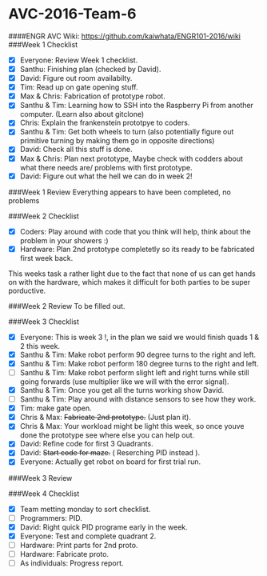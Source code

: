 # AVC-2016-Team-6
####ENGR AVC Wiki: https://github.com/kaiwhata/ENGR101-2016/wiki
###Week 1 Checklist
- [x] Everyone: Review Week 1 checklist.
- [x] Santhu: Finishing plan (checked by David).
- [x] David: Figure out room availabilty.
- [x] Tim: Read up on gate opening stuff.
- [x] Max & Chris: Fabrication of prototype robot.
- [x] Santhu & Tim: Learning how to SSH into the Raspberry Pi from another computer. (Learn also about gitclone)
- [x] Chris: Explain the frankenstein prototpye to coders.
- [x] Santhu & Tim: Get both wheels to turn (also potentially figure out primitive turning by making them go in opposite directions)
- [x] David: Check all this stuff is done.
- [x] Max & Chris: Plan next prototype, Maybe check with codders about what there needs are/ problems with first prototype.
- [x] David: Figure out what the hell we can do in week 2!

###Week 1 Review
Everything appears to have been completed, no problems

###Week 2 Checklist
- [x] Coders: Play around with code that you think will help, think about the problem in your showers :)
- [x] Hardware: Plan 2nd prototype completetly so its ready to be fabricated first week back.

This weeks task a rather light due to the fact that none of us can get hands on with the hardware, which makes it difficult for both parties to be super porductive.

###Week 2 Review
To be filled out.

###Week 3 Checklist
- [x] Everyone: This is week 3 !, in the plan we said we would finish quads 1 & 2 this week.
- [x] Santhu & Tim: Make robot perform 90 degree turns to the right and left.
- [x] Santhu & Tim: Make robot perform 180 degree turns to the right and left.
- [ ] Santhu & Tim: Make robot perform slight left and right turns while still going forwards (use multiplier like we will with the error signal).
- [x] Santhu & Tim: Once you get all the turns working show David.
- [ ] Santhu & Tim: Play around with distance sensors to see how they work.
- [x] Tim: make gate open.
- [x] Chris & Max: ~~Fabricate 2nd prototype.~~ (Just plan it).
- [x] Chris & Max: Your workload might be light this week, so once youve done the prototype see where else you can help out.
- [x] David: Refine code for first 3 Quadrants.
- [x] David: ~~Start code for maze.~~ ( Reserching PID instead ).
- [x] Everyone: Actually get robot on board for first trial run.

###Week 3 Review

###Week 4 Checklist
- [x] Team metting monday to sort checklist.
- [ ] Programmers: PID.
- [x] David: Right quick PID programe early in the week.
- [x] Everyone: Test and complete quadrant 2.
- [ ] Hardware: Print parts for 2nd proto.
- [ ] Hardware: Fabricate proto.
- [ ] As individuals: Progress report.
